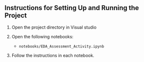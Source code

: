 ## Instructions for Setting Up and Running the Project

1. Open the project directory in Visual studio

2. Open the following notebooks:
   - `notebooks/EDA_Assessment_Activity.ipynb`

3. Follow the instructions in each notebook.